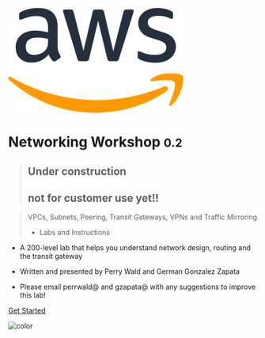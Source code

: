 ![logo](_media/AWSlogo_blk.png)

# Networking Workshop <small>0.2</small>

> ## Under construction 
> ## not for customer use yet!!

> VPCs, Subnets, Peering, Transit Gateways, VPNs and Traffic Mirroring 
> - Labs and Instructions

- A 200-level lab that helps you understand network design, routing and the transit gateway
- Written and presented by Perry Wald and German Gonzalez Zapata

- Please email perrwald@ and gzapata@ with any suggestions to improve this lab!

[Get Started](init.md)

<!-- background color -->

![color](#ffffff)
